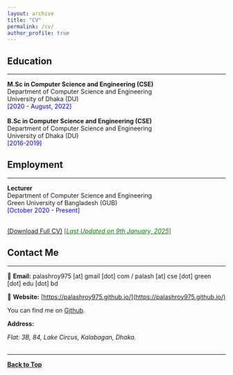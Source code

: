 ```yaml
---
layout: archive
title: "CV"
permalink: /cv/
author_profile: true
---
```

## Education
-------------
**M.Sc in Computer Science and Engineering (CSE)** <br />
Department of Computer Science and Engineering <br />
University of Dhaka (DU) <br />
<span style ="color:blue"> [2020 - August, 2022] </span> 
<br /> <br />
**B.Sc in Computer Science and Engineering (CSE)** <br />
Department of Computer Science and Engineering <br />
University of Dhaka (DU) <br />
<span style ="color:blue"> [2016-2019] </span> 
<br />

## Employment
-------------
**Lecturer** <br />
Department of Computer Science and Engineering <br />
Green University of Bangladesh (GUB)<br />
<span style ="color:blue"> [October 2020 - Present] </span> 
<br /><br />

[(Download Full CV)](https://PalashRoy975.github.io/files/Palash_Roy_CV_Updated_09_01_2025.pdf) <span style ="color:Green"> [<ins>*Last Updated on 9th January, 2025*</ins>] </span>

## Contact Me
-------------

📧 **Email:** palashroy975 [at] gmail [dot] com / palash [at] cse [dot] green [dot] edu [dot] bd  <br /> 

📒 **Website:** [https://palashroy975.github.io/](https://palashroy975.github.io/) <br />

You can find me on [Github](https://github.com/PalashRoy975).


**Address:**
<address>
Flat: 3B, 84, Lake Circus, Kalabagan, Dhaka. <br /> 
</address> 
<br /> 

----------------------------------------

[**Back to Top**](#)
